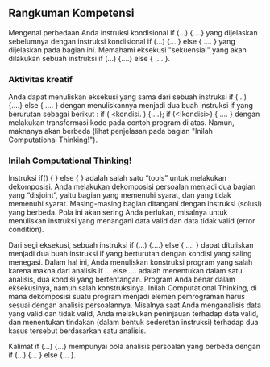 ## Rangkuman Kompetensi
Mengenal perbedaan Anda instruksi kondisional if (...) {....} yang dijelaskan sebelumnya dengan instruksi kondisional if (...) {....}  else { .... } yang dijelaskan pada bagian ini. 
Memahami eksekusi "sekuensial" yang akan dilakukan sebuah instruksi  if (...) {....}  else { .... }.

### Aktivitas kreatif 
Anda dapat menuliskan eksekusi yang sama dari sebuah instruksi  if (...) {....}  else { .... }  dengan menuliskannya menjadi dua buah instruksi if yang berurutan sebagai berikut :  if ( <kondisi. ) {....}; if (<!kondisi>) { .... } dengan melakukan transformasi kode pada contoh program di atas. Namun, maknanya akan berbeda (lihat penjelasan pada bagian "Inilah Computational Thinking!").

### Inilah Computational Thinking!
Instruksi if() { }  else { } adalah salah satu “tools” untuk melakukan dekomposisi. Anda melakukan dekomposisi persoalan menjadi dua bagian yang “disjoint”, yaitu bagian yang memenuhi syarat, dan yang tidak memenuhi syarat. Masing-masing bagian ditangani dengan instruksi (solusi) yang berbeda. Pola ini akan sering Anda perlukan, misalnya untuk menuliskan instruksi yang menangani data valid dan data tidak valid (error condition).

Dari segi eksekusi, sebuah instruksi if (...) {....}  else { .... } dapat dituliskan menjadi dua buah instruksi if yang berturutan dengan kondisi yang saling menegasi. Dalam hal ini, Anda menuliskan konstruksi program yang salah karena makna dari analisis if ... else .... adalah menentukan dalam satu analisis, dua kondisi yang bertentangan. Program Anda benar dalam eksekusinya, namun salah konstruksinya. Inilah Computational Thinking, di mana dekomposisi suatu program menjadi elemen pemrograman harus sesuai dengan analisis persoalannya. Misalnya saat Anda menganalisis data yang valid dan tidak valid, Anda melakukan peninjauan terhadap data valid, dan menentukan tindakan (dalam bentuk sederetan instruksi) terhadap dua kasus tersebut berdasarkan satu analisis.

Kalimat if (...) {...} mempunyai pola analisis persoalan yang berbeda dengan if (...) {... }  else {... }.